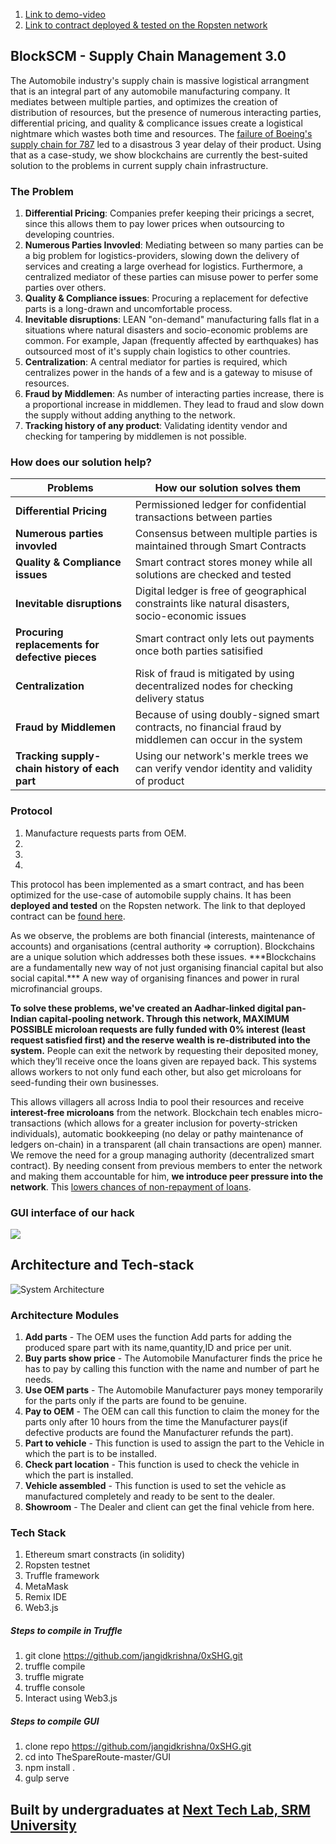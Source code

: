 
1. [Link to demo-video](https://youtube.com)<br>
2. [Link to contract deployed & tested on the Ropsten network](https://ropsten.etherscan.io/tx/0x04410d805f46d05dccd69c5e2a6a7c26d76cbf9403c4792658720df9eb93c1d3) <br>

## BlockSCM - Supply Chain Management 3.0
The Automobile industry's supply chain is massive logistical arrangment that is an integral part of any automobile manufacturing company. It mediates between multiple parties, and optimizes the creation of distribution of resources, but the presence of numerous interacting parties, differential pricing, and quality & complicance issues create a logistical nightmare which wastes both time and resources. The [failure of Boeing's supply chain for 787](http://www.maxqtech.com/3-true-stories-of-supply-chain-management-disasters-and-how-to-avoid-them/) led to a disastrous 3 year delay of their product. Using that as a case-study, we show blockchains are currently the best-suited solution to the problems in current supply chain infrastructure.

### The Problem
1. **Differential Pricing**: Companies prefer keeping their pricings a secret, since this allows them to pay lower prices when outsourcing to developing countries.
2. **Numerous Parties Invovled**: Mediating between so many parties can be a big problem for logistics-providers, slowing down the delivery of services and creating a large overhead for logistics. Furthermore, a centralized mediator of these parties can misuse power to perfer some parties over others.
3. **Quality & Compliance issues**: Procuring a replacement for defective parts is a long-drawn and uncomfortable process.
4. **Inevitable disruptions**: LEAN "on-demand" manufacturing falls flat in a situations where natural disasters and socio-economic problems are common. For example, Japan (frequently affected by earthquakes) has outsourced most of it's supply chain logistics to other countries.
7. **Centralization**: A central mediator for parties is required, which centralizes power in the hands of a few and is a gateway to misuse of resources.
8. **Fraud by Middlemen**: As number of interacting parties increase, there is a proportional increase in middlemen. They lead to fraud and slow down the supply without adding anything to the network.
9. **Tracking history of any product**: Validating identity vendor and checking for tampering by middlemen is not possible.

### How does our solution help?

| Problems | How our solution solves them |
| --- | --- |
| **Differential Pricing** | Permissioned ledger for confidential transactions between parties |
| **Numerous parties invovled** | Consensus between multiple parties is maintained through Smart Contracts |
|  **Quality & Compliance issues** | Smart contract stores money while all solutions are checked and tested |
| **Inevitable disruptions** | Digital ledger is free of geographical constraints like natural disasters, socio-economic issues |       
| **Procuring replacements for defective pieces** | Smart contract only lets out payments once both parties satisified |
| **Centralization** | Risk of fraud is mitigated by using decentralized nodes for checking delivery status |
| **Fraud by Middlemen** | Because of using doubly-signed smart contracts, no financial fraud by middlemen can occur in the system |
| **Tracking supply-chain history of each part** | Using our network's merkle trees we can verify vendor identity and validity of product |

### Protocol

1. Manufacture requests parts from OEM.
2. 
3. 
4. 

This protocol has been implemented as a smart contract, and has been optimized for the use-case of automobile supply chains. It has been **deployed and tested** on the Ropsten network. The link to that deployed contract can be [found here](https://ropsten.etherscan.io/tx/0x04410d805f46d05dccd69c5e2a6a7c26d76cbf9403c4792658720df9eb93c1d3).


<solution>
As we observe, the problems are both financial (interests, maintenance of accounts) and organisations (central authority => corruption). Blockchains are a unique solution which addresses both these issues. ***Blockchains are a fundamentally new way of not just organising financial capital but also social capital.*** A new way of organising finances and power in rural microfinancial groups.

__**To solve these problems, we've created an Aadhar-linked digital pan-Indian capital-pooling network. Through this network, MAXIMUM POSSIBLE microloan requests are fully funded with 0% interest (least request satisfied first) and the reserve wealth is re-distributed into the system.**__ People can exit the network by requesting their deposited money, which they’ll receive once the loans given are repayed back. This systems allows workers to not only fund each other, but also get microloans for seed-funding their own businesses.

This allows villagers all across India to pool their resources and receive **interest-free microloans** from the network. Blockchain tech enables micro-transactions (which allows for a greater inclusion for poverty-stricken individuals), automatic bookkeeping (no delay or pathy maintenance of ledgers on-chain) in a transparent (all chain transactions are open) manner. We remove the need for a group managing authority (decentralized smart contract). By needing consent from previous members to enter the network and making them accountable for him, **we introduce peer pressure into the network**. This [lowers chances of non-repayment of loans](https://www.microfinancegateway.org/library/microfinance-and-mechanics-solidarity-lending-improving-access-credit-through-innovations).


### GUI interface of our hack
<img src="https://raw.githubusercontent.com/SatoshiNextTechLab/TheSpareRoute/master/GUI%20SCM.png">


## Architecture and Tech-stack

![System Architecture](https://raw.githubusercontent.com/SatoshiNextTechLab/TheSpareRoute/master/UML%20SCM.jpg)


### Architecture Modules
1. **Add parts** - The OEM uses the function Add parts for adding the produced spare part with its name,quantity,ID and price per unit.
2. **Buy parts show price** - The Automobile Manufacturer finds the price he has to pay by calling this function with the name and number of part he needs.
3. **Use OEM parts** - The Automobile Manufacturer pays money temporarily for the parts only if the parts are found to be genuine.
4. **Pay to OEM** - The OEM can call this function to claim the money for the parts only after 10 hours from the time the Manufacturer pays(if defective products are found the Manufacturer refunds the part).
5. **Part to vehicle** - This function is used to assign the part to the Vehicle in which the part is to be installed.
6. **Check part location** - This function is used to check the vehicle in which the part is installed.
7. **Vehicle assembled** - This function is used to set the vehicle as manufactured completely and ready to be sent to the dealer.
8. **Showroom** - The Dealer and client can get the final vehicle from here.

### Tech Stack
1. Ethereum smart constracts (in solidity)
2. Ropsten testnet  
3. Truffle framework
4. MetaMask
5. Remix IDE
6. Web3.js

##### Steps to compile in Truffle
1. git clone https://github.com/jangidkrishna/0xSHG.git
2. truffle compile
3. truffle migrate
4. truffle console
5. Interact using Web3.js

##### Steps to compile GUI
1. clone repo https://github.com/jangidkrishna/0xSHG.git
2. cd into TheSpareRoute-master/GUI
2. npm install .
3. gulp serve

## Built by undergraduates at [Next Tech Lab, SRM University](http://nextech.io/index2.html)
